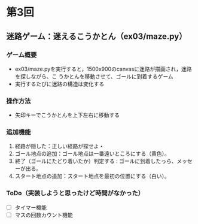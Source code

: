 # 第3回
## 迷路ゲーム：迷えるこうかとん（ex03/maze.py）
### ゲーム概要
- ex03/maze.pyを実行すると，1500x900のcanvasに迷路が描画され，迷路を探しながら、こ
うかとんを移動させて、ゴールに到着するゲーム
- 実行するたびに迷路の構造は変化する
### 操作方法
- 矢印キーでこうかとんを上下左右に移動する
### 追加機能
1. 経路が隠した：正しい経路が探せよ・
2. ゴール地点の追加：ゴール地点は一番遠いところにする（黄色）。
3. 終了（ゴールにたどり着いたか）判定する :
ゴールに到着したっら、メッセーが出る。
4. スタート地点の追加：スタート地点を最初の位置にする（白い）。
### ToDo（実装しようと思ったけど時間がなかった）
- [ ] タイマー機能
- [ ] マスの回数カウント機能
